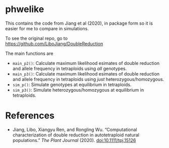 
<!-- README.md is generated from README.Rmd. Please edit that file -->

# phwelike

<!-- badges: start -->
<!-- badges: end -->

This contains the code from Jiang et al (2020), in package form so it is
easier for me to compare in simulations.

To see the original repo, go to
<https://github.com/LiboJiang/DoubleReduction>

The main functions are

-   `main_p2()`: Calculate maximum likelihood esimates of double
    reduction and allele frequency in tetraploids using *all* genotypes.
-   `main_p3()`: Calculate maximum likelihood esimates of double
    reduction and allele frequency in tetraploids using *just*
    heterozygous/homozygous.
-   `sim_p()`: Simulate genotypes at equilibrium in tetraploids.
-   `sim_p3()`: Simulate heterozygous/homozygous at equilibrium in
    tetraploids.

# References

-   Jiang, Libo, Xiangyu Ren, and Rongling Wu. “Computational
    characterization of double reduction in autotetraploid natural
    populations.” *The Plant Journal* (2020).
    [doi:10.1111/tpj.15126](https://doi.org/10.1111/tpj.15126)
